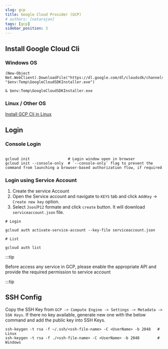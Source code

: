 ```yaml
---
slug: gcp
title: Google Cloud Provider (GCP)
# authors: [natarajan]
tags: [gcp]
sidebar_position: 3
---
```


## Install Google Cloud Cli

### Windows OS

```shell title="Run in Powershell"
(New-Object Net.WebClient).DownloadFile("https://dl.google.com/dl/cloudsdk/channels/rapid/GoogleCloudSDKInstaller.exe", "$env:Temp\GoogleCloudSDKInstaller.exe")

& $env:Temp\GoogleCloudSDKInstaller.exe
```

### Linux / Other OS

[Install GCP Cli in Linux](https://cloud.google.com/sdk/docs/install#linux)


## Login

### Console Login
```shell

gcloud init                 # Login window open in browser
gcloud init --console-only  # `--console-only` flag to prevent the command from launching a browser-based authorization flow, if required

```

### Login using Service Account

1. Create the service Account
2. Open the Service account and navigate to `KEYS` tab and click `AddKey` -> `Create new key` option.
3. Select `Json`/`P12` formate and click `create` button. It will download `serviceaccount.json` file.

```shell
# Login

gcloud auth activate-service-account --key-file serviceaccount.json

# List

gcloud auth list
```

:::tip

Before access any service in GCP, please enable the appropriate API and provide the required permission to service account

:::tip

## SSH Config

Copy the SSH Key from `GCP -> Compute Engine -> Settings -> Metadata -> SSH Keys`. If there no key available, generate new one with the below command and add the public key into SSH Keys.

```shell title="Generate SSH key"
ssh-keygen -t rsa -f ~/.ssh/<ssh-file-name> -C <UserName> -b 2048   # Linux
ssh-keygen -t rsa -f ./<ssh-file-name> -C <UserName> -b 2048        # Windows
```

